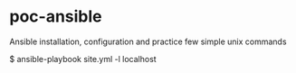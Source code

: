 # poc-ansible
Ansible installation, configuration and practice few simple unix commands

$ ansible-playbook site.yml -l localhost
